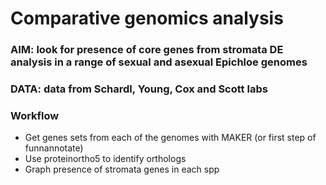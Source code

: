 # Comparative genomics analysis

### AIM: look for presence of core genes from stromata DE analysis in a range of sexual and asexual Epichloe genomes

### DATA: data from Schardl, Young, Cox and Scott labs

### Workflow

+ Get genes sets from each of the genomes with MAKER (or first step of funnannotate)
+ Use proteinortho5 to identify orthologs
+ Graph presence of stromata genes in each spp
